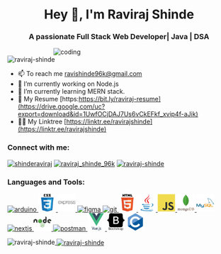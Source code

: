 <h1 align="center">Hey 👋, I'm Raviraj Shinde</h1>
<h3 align="center">A passionate Full Stack Web Developer| Java | DSA</h3>


<img align="right" alt="coding" width="400" src="https://lh3.googleusercontent.com/drive-viewer/AEYmBYTli3T2JzMFGDH2BRcAyw_p9fPed8znr1lTSFyIsfPICeAWbrKhmn0xWLBrKoMa8SF28MdovZSpM_jqP3T6DncfeOZmag=s2560" type=".gif">


<p align="left"> <img src="https://komarev.com/ghpvc/?username=raviraj-shinde&label=Profile%20views&color=0e75b6&style=flat" alt="raviraj-shinde" /> </p>

- 📫 To reach me ravishinde96k@gmail.com
- 🔭 I’m currently working on Node.js
- 🌱 I’m currently learning MERN stack.
- 📄 My Resume [https:https://bit.ly/raviraj-resume](https://drive.google.com/uc?export=download&id=1UwfOCjDAJ7Us6vCkEFkf_xvip4f-aJik)
- 👨‍💻 My Linktree [https://linktr.ee/ravirajshinde](https://linktr.ee/ravirajshinde)

<h3 align="left">Connect with me:</h3>
<p align="left">
<a href="https://linkedin.com/in/shinderaviraj" target="blank"><img align="center" src="https://raw.githubusercontent.com/rahuldkjain/github-profile-readme-generator/master/src/images/icons/Social/linked-in-alt.svg" alt="shinderaviraj" height="30" width="40" /></a>
<a href="https://instagram.com/raviraj_shinde_96k" target="blank"><img align="center" src="https://raw.githubusercontent.com/rahuldkjain/github-profile-readme-generator/master/src/images/icons/Social/instagram.svg" alt="raviraj_shinde_96k" height="30" width="40" /></a>
<a href="https://www.leetcode.com/raviraj-shinde" target="blank"><img align="center" src="https://raw.githubusercontent.com/rahuldkjain/github-profile-readme-generator/master/src/images/icons/Social/leet-code.svg" alt="raviraj-shinde" height="30" width="40" /></a>
</p>

<h3 align="left">Languages and Tools:</h3>
<p align="left"> <a href="https://www.arduino.cc/" target="_blank" rel="noreferrer"> <img src="https://cdn.worldvectorlogo.com/logos/arduino-1.svg" alt="arduino" width="40" height="40"/> </a> <a href="https://getbootstrap.com" target="_blank" rel="noreferrer"> <img src="https://raw.githubusercontent.com/devicons/devicon/master/icons/css3/css3-original-wordmark.svg" alt="css3" width="40" height="40"/> </a> <a href="https://expressjs.com" target="_blank" rel="noreferrer"> <img src="https://raw.githubusercontent.com/devicons/devicon/master/icons/express/express-original-wordmark.svg" alt="express" width="40" height="40"/> </a> <a href="https://www.figma.com/" target="_blank" rel="noreferrer"> <img src="https://www.vectorlogo.zone/logos/figma/figma-icon.svg" alt="figma" width="40" height="40"/> </a> <a href="https://git-scm.com/" target="_blank" rel="noreferrer"> <img src="https://www.vectorlogo.zone/logos/git-scm/git-scm-icon.svg" alt="git" width="40" height="40"/> </a> <a href="https://www.w3.org/html/" target="_blank" rel="noreferrer"> <img src="https://raw.githubusercontent.com/devicons/devicon/master/icons/html5/html5-original-wordmark.svg" alt="html5" width="40" height="40"/> </a> <a href="https://www.java.com" target="_blank" rel="noreferrer"> <img src="https://raw.githubusercontent.com/devicons/devicon/master/icons/java/java-original.svg" alt="java" width="40" height="40"/> </a> <a href="https://developer.mozilla.org/en-US/docs/Web/JavaScript" target="_blank" rel="noreferrer"> <img src="https://raw.githubusercontent.com/devicons/devicon/master/icons/javascript/javascript-original.svg" alt="javascript" width="40" height="40"/> </a> <a href="https://www.mongodb.com/" target="_blank" rel="noreferrer"> <img src="https://raw.githubusercontent.com/devicons/devicon/master/icons/mongodb/mongodb-original-wordmark.svg" alt="mongodb" width="40" height="40"/> </a> <a href="https://www.mysql.com/" target="_blank" rel="noreferrer"> <img src="https://raw.githubusercontent.com/devicons/devicon/master/icons/mysql/mysql-original-wordmark.svg" alt="mysql" width="40" height="40"/> </a> <a href="https://nextjs.org/" target="_blank" rel="noreferrer"> <img src="https://cdn.worldvectorlogo.com/logos/nextjs-2.svg" alt="nextjs" width="40" height="40"/> </a> <a href="https://nodejs.org" target="_blank" rel="noreferrer"> <img src="https://raw.githubusercontent.com/devicons/devicon/master/icons/nodejs/nodejs-original-wordmark.svg" alt="nodejs" width="40" height="40"/> </a> <a href="https://postman.com" target="_blank" rel="noreferrer"> <img src="https://www.vectorlogo.zone/logos/getpostman/getpostman-icon.svg" alt="postman" width="40" height="40"/> </a> <a href="https://vuejs.org/" target="_blank" rel="noreferrer"> <img src="https://raw.githubusercontent.com/devicons/devicon/master/icons/vuejs/vuejs-original-wordmark.svg" alt="vuejs" width="40" height="40"/>
</a> 
<img src="https://raw.githubusercontent.com/devicons/devicon/master/icons/bootstrap/bootstrap-plain-wordmark.svg" alt="bootstrap" width="40" height="40"/> </a> <a href="https://www.cprogramming.com/" target="_blank" rel="noreferrer"> <img src="https://raw.githubusercontent.com/devicons/devicon/master/icons/c/c-original.svg" alt="c" width="40" height="40"/> </a> <a href="https://www.w3schools.com/css/" target="_blank" rel="noreferrer"></p>

<p><img align="left" src="https://github-readme-stats.vercel.app/api/top-langs?username=raviraj-shinde&show_icons=true&locale=en&layout=compact" alt="raviraj-shinde" /></p>

<p>&nbsp;<img align="center" src="https://github-readme-stats.vercel.app/api?username=raviraj-shinde&show_icons=true&locale=en" alt="raviraj-shinde" /></p>
</hr>

